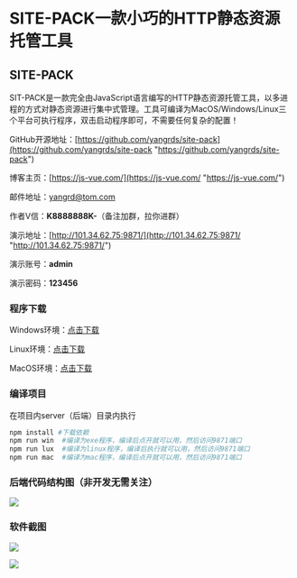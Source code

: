 # SITE-PACK一款小巧的HTTP静态资源托管工具

## SITE-PACK

SIT-PACK是一款完全由JavaScript语言编写的HTTP静态资源托管工具，以多进程的方式对静态资源进行集中式管理。工具可编译为MacOS/Windows/Linux三个平台可执行程序，双击启动程序即可，不需要任何复杂的配置！

GitHub开源地址：[https://github.com/yangrds/site-pack](https://github.com/yangrds/site-pack "https://github.com/yangrds/site-pack")

博客主页：[https://js-vue.com/](https://js-vue.com/ "https://js-vue.com/")

邮件地址：[yangrd@tom.com](mailto:yangrd@tom.com "yangrd@tom.com")

作者V信：**K8888888K-**（备注加群，拉你进群）

演示地址：[http://101.34.62.75:9871/](http://101.34.62.75:9871/ "http://101.34.62.75:9871/")

演示账号：**admin**

演示密码：**123456**

### 程序下载

Windows环境：[点击下载](https://package-ci.oss-cn-shanghai.aliyuncs.com/site-pack.exe "点击下载")

Linux环境：[点击下载](https://package-ci.oss-cn-shanghai.aliyuncs.com/site-pack-linux "点击下载")

MacOS环境：[点击下载](https://package-ci.oss-cn-shanghai.aliyuncs.com/site-pack-macos "点击下载")

### 编译项目

在项目内server（后端）目录内执行

```bash
npm install #下载依赖
npm run win  #编译为exe程序，编译后点开就可以用，然后访问9871端口
npm run lux  #编译为linux程序，编译后执行就可以用，然后访问9871端口
npm run mac  #编译为mac程序，编译后点开就可以用，然后访问9871端口
```

### 后端代码结构图（非开发无需关注）

![](<https://package-ci.oss-cn-shanghai.aliyuncs.com/images/结构图 .png>)

### 软件截图

![](https://package-ci.oss-cn-shanghai.aliyuncs.com/images/Snipaste_2022-08-07_14-38-03.png)

![](https://package-ci.oss-cn-shanghai.aliyuncs.com/images/Snipaste_2022-08-07_14-38-23.png)
